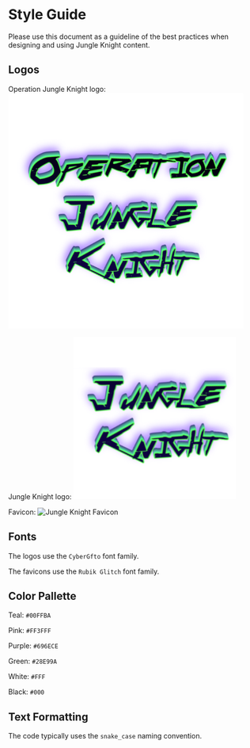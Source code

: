 # Style Guide

Please use this document as a guideline of the best practices when designing and using Jungle Knight content.

## Logos

Operation Jungle Knight logo:
![Operation Jungle Knight Logo](public/assets/images/operation-jungle-knight-logo.png)

Jungle Knight logo:
![Jungle Knight Logo](public/assets/images/jungle-knight-logo.png)

Favicon:
![Jungle Knight Favicon](public/favicon.ico)

## Fonts

The logos use the `CyberGfto` font family.

The favicons use the `Rubik Glitch` font family.

## Color Pallette

Teal: `#00FFBA`

Pink: `#FF3FFF`

Purple: `#696ECE`

Green: `#28E99A`

White: `#FFF`

Black: `#000`

## Text Formatting

The code typically uses the `snake_case` naming convention.
